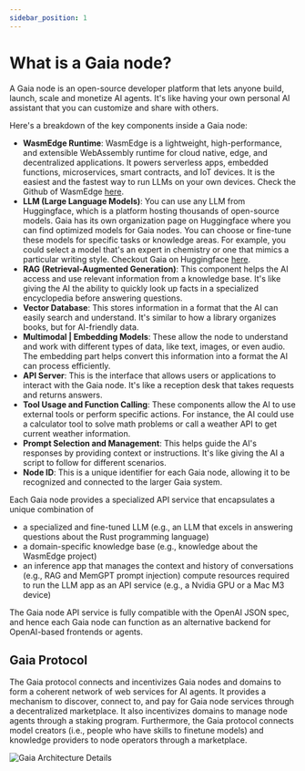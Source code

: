 ```yaml
---
sidebar_position: 1
---
```


# What is a Gaia node?

A Gaia node is an open-source developer platform that lets anyone build, launch, scale and monetize AI agents. It's like having your own personal AI assistant that you can customize and share with others. 

Here's a breakdown of the key components inside a Gaia node:

- **WasmEdge Runtime**: WasmEdge is a lightweight, high-performance, and extensible WebAssembly runtime for cloud native, edge, and decentralized applications. It powers serverless apps, embedded functions, microservices, smart contracts, and IoT devices. It is the easiest and the fastest way to run LLMs on your own devices. Check the Github of WasmEdge [here](https://github.com/WasmEdge/WasmEdge).
- **LLM (Large Language Models)**: You can use any LLM from Huggingface, which is a platform hosting thousands of open-source models. Gaia has its own organization page on Huggingface where you can find optimized models for Gaia nodes. You can choose or fine-tune these models for specific tasks or knowledge areas. For example, you could select a model that's an expert in chemistry or one that mimics a particular writing style. Checkout Gaia on Huggingface [here](https://huggingface.co/gaianet).
- **RAG (Retrieval-Augmented Generation)**: This component helps the AI access and use relevant information from a knowledge base. It's like giving the AI the ability to quickly look up facts in a specialized encyclopedia before answering questions.
- **Vector Database**: This stores information in a format that the AI can easily search and understand. It's similar to how a library organizes books, but for AI-friendly data.
- **Multimodal | Embedding Models**: These allow the node to understand and work with different types of data, like text, images, or even audio. The embedding part helps convert this information into a format the AI can process efficiently.
- **API Server**: This is the interface that allows users or applications to interact with the Gaia node. It's like a reception desk that takes requests and returns answers.
- **Tool Usage and Function Calling**: These components allow the AI to use external tools or perform specific actions. For instance, the AI could use a calculator tool to solve math problems or call a weather API to get current weather information.
- **Prompt Selection and Management**: This helps guide the AI's responses by providing context or instructions. It's like giving the AI a script to follow for different scenarios.
- **Node ID**: This is a unique identifier for each Gaia node, allowing it to be recognized and connected to the larger Gaia system.

Each Gaia node provides a specialized API service that encapsulates a unique combination of

- a specialized and fine-tuned LLM (e.g., an LLM that excels in answering questions about the Rust programming language)
- a domain-specific knowledge base (e.g., knowledge about the WasmEdge project)
- an inference app that manages the context and history of conversations (e.g., RAG and MemGPT prompt injection)
compute resources required to run the LLM app as an API service (e.g., a Nvidia GPU or a Mac M3 device)

The Gaia node API service is fully compatible with the OpenAI JSON spec, and hence each Gaia node can function as an alternative backend for OpenAI-based frontends or agents.

## Gaia Protocol

The Gaia protocol connects and incentivizes Gaia nodes and domains to form a coherent network of web services for AI agents. It provides a mechanism to discover, connect to, and pay for Gaia node services through a decentralized marketplace. It also incentivizes domains to manage node agents through a staking program. Furthermore, the Gaia protocol connects model creators (i.e., people who have skills to finetune models) and knowledge providers to node operators through a marketplace.

![Gaia Architecture Details](/img/docs/gaia-protocol.png)